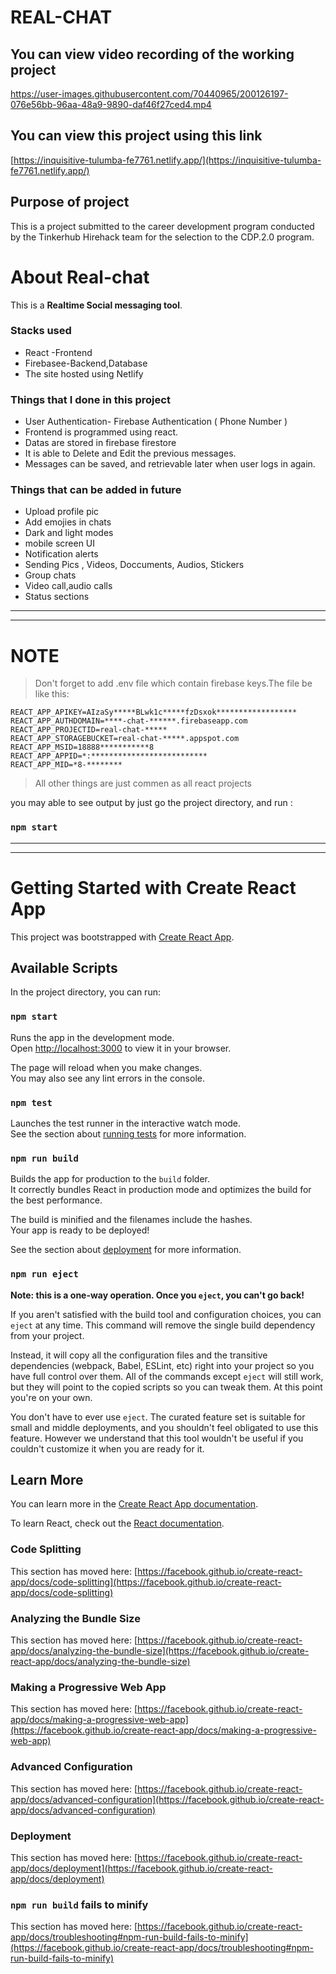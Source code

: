 # REAL-CHAT
## You can view video recording of the working project


https://user-images.githubusercontent.com/70440965/200126197-076e56bb-96aa-48a9-9890-daf46f27ced4.mp4


## You can view this project using this link
[https://inquisitive-tulumba-fe7761.netlify.app/](https://inquisitive-tulumba-fe7761.netlify.app/)
## Purpose of project
This is a project submitted to the career development program conducted by the Tinkerhub Hirehack team for the selection to the CDP.2.0 program.
# About Real-chat
This is a **Realtime Social messaging tool**.
### Stacks used
* React -Frontend
* Firebasee-Backend,Database
* The site hosted using Netlify

### Things that I done in this project
* User Authentication- Firebase Authentication  ( Phone Number )
* Frontend is programmed using react.
* Datas are stored in firebase firestore
* It is able to Delete and Edit the previous messages.
* Messages can be saved, and retrievable later when user logs in again.

### Things that can be added in future
* Upload profile pic
* Add emojies in chats
* Dark and light modes
* mobile screen UI
* Notification alerts
* Sending Pics , Videos, Doccuments, Audios, Stickers
* Group chats
* Video call,audio calls
* Status sections



----
---
# NOTE
> Don't forget to add .env file which contain firebase keys.The file be like this:
```
REACT_APP_APIKEY=AIzaSy*****BLwk1c*****fzDsxok******************
REACT_APP_AUTHDOMAIN=****-chat-******.firebaseapp.com
REACT_APP_PROJECTID=real-chat-*****
REACT_APP_STORAGEBUCKET=real-chat-*****.appspot.com
REACT_APP_MSID=18888***********8
REACT_APP_APPID=*:**************************
REACT_APP_MID=*8-********
```

> All other things are just commen as all react projects

you may able to see output by just go the project directory, and run :
### `npm start`

---
---



# Getting Started with Create React App

This project was bootstrapped with [Create React App](https://github.com/facebook/create-react-app).

## Available Scripts

In the project directory, you can run:

### `npm start`

Runs the app in the development mode.\
Open [http://localhost:3000](http://localhost:3000) to view it in your browser.

The page will reload when you make changes.\
You may also see any lint errors in the console.

### `npm test`

Launches the test runner in the interactive watch mode.\
See the section about [running tests](https://facebook.github.io/create-react-app/docs/running-tests) for more information.

### `npm run build`

Builds the app for production to the `build` folder.\
It correctly bundles React in production mode and optimizes the build for the best performance.

The build is minified and the filenames include the hashes.\
Your app is ready to be deployed!

See the section about [deployment](https://facebook.github.io/create-react-app/docs/deployment) for more information.

### `npm run eject`

**Note: this is a one-way operation. Once you `eject`, you can't go back!**

If you aren't satisfied with the build tool and configuration choices, you can `eject` at any time. This command will remove the single build dependency from your project.

Instead, it will copy all the configuration files and the transitive dependencies (webpack, Babel, ESLint, etc) right into your project so you have full control over them. All of the commands except `eject` will still work, but they will point to the copied scripts so you can tweak them. At this point you're on your own.

You don't have to ever use `eject`. The curated feature set is suitable for small and middle deployments, and you shouldn't feel obligated to use this feature. However we understand that this tool wouldn't be useful if you couldn't customize it when you are ready for it.

## Learn More

You can learn more in the [Create React App documentation](https://facebook.github.io/create-react-app/docs/getting-started).

To learn React, check out the [React documentation](https://reactjs.org/).

### Code Splitting

This section has moved here: [https://facebook.github.io/create-react-app/docs/code-splitting](https://facebook.github.io/create-react-app/docs/code-splitting)

### Analyzing the Bundle Size

This section has moved here: [https://facebook.github.io/create-react-app/docs/analyzing-the-bundle-size](https://facebook.github.io/create-react-app/docs/analyzing-the-bundle-size)

### Making a Progressive Web App

This section has moved here: [https://facebook.github.io/create-react-app/docs/making-a-progressive-web-app](https://facebook.github.io/create-react-app/docs/making-a-progressive-web-app)

### Advanced Configuration

This section has moved here: [https://facebook.github.io/create-react-app/docs/advanced-configuration](https://facebook.github.io/create-react-app/docs/advanced-configuration)

### Deployment

This section has moved here: [https://facebook.github.io/create-react-app/docs/deployment](https://facebook.github.io/create-react-app/docs/deployment)

### `npm run build` fails to minify

This section has moved here: [https://facebook.github.io/create-react-app/docs/troubleshooting#npm-run-build-fails-to-minify](https://facebook.github.io/create-react-app/docs/troubleshooting#npm-run-build-fails-to-minify)
